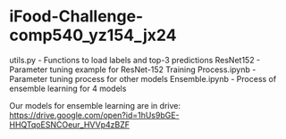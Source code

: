 # iFood-Challenge-comp540_yz154_jx24
utils.py - Functions to load labels and top-3 predictions
ResNet152 - Parameter tuning example for ResNet-152
Training Process.ipynb - Parameter tuning process for other models
Ensemble.ipynb - Process of ensemble learning for 4 models

Our models for ensemble learning are in drive: https://drive.google.com/open?id=1hUs9bGE-HHQTqoESNCOeur_HVVp4zBZF
